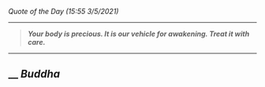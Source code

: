_Quote of the Day (15:55 3/5/2021)_
___
>**_Your body is precious. It is our vehicle for awakening. Treat it with care._**
___
## __ **_Buddha_**